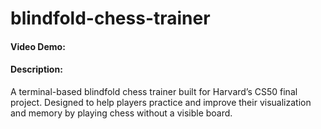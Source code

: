 # blindfold-chess-trainer
#### Video Demo:  <URL HERE>
#### Description:
A terminal-based blindfold chess trainer built for Harvard’s CS50 final project. Designed to help players practice and improve their visualization and memory by playing chess without a visible board.
